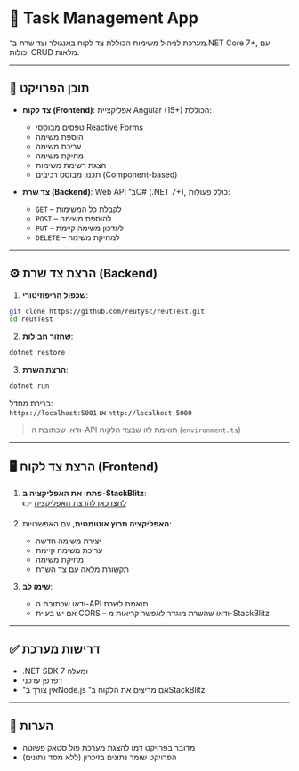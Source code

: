 
# 📝 Task Management App

מערכת לניהול משימות הכוללת צד לקוח באנגולר וצד שרת ב־.NET Core 7+, עם יכולות CRUD מלאות.

---

## 📁 תוכן הפרויקט

- **צד לקוח (Frontend)**: אפליקציית Angular (15+) הכוללת:
  - טפסים מבוססי Reactive Forms
  - הוספת משימה
  - עריכת משימה
  - מחיקת משימה
  - הצגת רשימת משימות
  - תכנון מבוסס רכיבים (Component-based)

- **צד שרת (Backend)**: Web API ב־C# (.NET 7+), כולל פעולות:
  - `GET` – לקבלת כל המשימות
  - `POST` – להוספת משימה
  - `PUT` – לעדכון משימה קיימת
  - `DELETE` – למחיקת משימה

---

## ⚙️ הרצת צד שרת (Backend)

1. **שכפול הריפוזיטורי**:
```bash
git clone https://github.com/reutysc/reutTest.git
cd reutTest
```

2. **שחזור חבילות**:
```bash
dotnet restore
```

3. **הרצת השרת**:
```bash
dotnet run
```

ברירת מחדל:  
`https://localhost:5001` או `http://localhost:5000`

> ודאו שכתובת ה-API תואמת לזו שבצד הלקוח (`environment.ts`)

---

## 🖥️ הרצת צד לקוח (Frontend)

1. **פתחו את האפליקציה ב-StackBlitz**:  
👉 [לחצו כאן להרצת האפליקציה](https://stackblitz.com/edit/angular-reactive-forms-todo-app-bqfcn7na)

2. **האפליקציה תרוץ אוטומטית**, עם האפשרויות:
   - יצירת משימה חדשה
   - עריכת משימה קיימת
   - מחיקת משימה
   - תקשורת מלאה עם צד השרת

3. **שימו לב**:
   - ודאו שכתובת ה-API תואמת לשרת
   - אם יש בעיית CORS – ודאו שהשרת מוגדר לאפשר קריאות מ-StackBlitz

---

## ✅ דרישות מערכת

- .NET SDK 7 ומעלה
- דפדפן עדכני
- אין צורך ב־Node.js אם מריצים את הלקוח ב־StackBlitz

---

## 📌 הערות

- מדובר בפרויקט דמו להצגת מערכת פול סטאק פשוטה
- הפרויקט שומר נתונים בזיכרון (ללא מסד נתונים)
